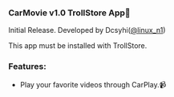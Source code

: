 ### CarMovie v1.0 TrollStore App🎉
Initial Release. Developed by Dcsyhi([@linux_n1](https://twitter.com/linux_n1))

This app must be installed with TrollStore.

### Features:
 - Play your favorite videos through CarPlay.📹
